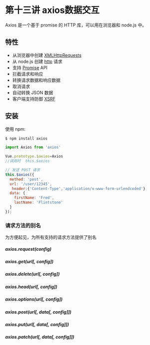 # 第十三讲 axios数据交互

Axios 是一个基于 promise 的 HTTP 库，可以用在浏览器和 node.js 中。

## 特性

- 从浏览器中创建 [XMLHttpRequests](https://developer.mozilla.org/en-US/docs/Web/API/XMLHttpRequest)
- 从 node.js 创建 [http](http://nodejs.org/api/http.html) 请求
- 支持 [Promise](https://developer.mozilla.org/en-US/docs/Web/JavaScript/Reference/Global_Objects/Promise) API
- 拦截请求和响应
- 转换请求数据和响应数据
- 取消请求
- 自动转换 JSON 数据
- 客户端支持防御 [XSRF](http://en.wikipedia.org/wiki/Cross-site_request_forgery)

## 安装

使用 npm:

```jsx
$ npm install axios
```

`````jsx
import Axios from 'axios'
`````

````jsx
Vue.prototype.$axios=Axios
//调用时  this.$axios
````

`````jsx
// 发送 POST 请求
this.$axios({
  method: 'post',
  url: '/user/12345',
   header:{'Content-Type','application/x-www-form-urlendcoded'}
  data: {
    firstName: 'Fred',
    lastName: 'Flintstone'
  }
});
`````

### 请求方法的别名

为方便起见，为所有支持的请求方法提供了别名

##### axios.request(config)

##### **axios.get(url[, config])**

##### axios.delete(url[, config])

##### axios.head(url[, config])

##### axios.options(url[, config])

##### **axios.post(url[, data[, config]])**

##### axios.put(url[, data[, config]])

##### axios.patch(url[, data[, config]])